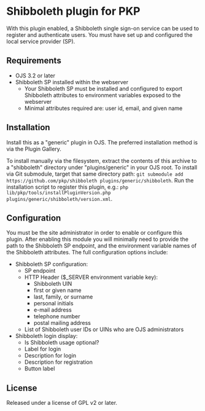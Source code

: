 # Shibboleth plugin for PKP

With this plugin enabled, a Shibboleth single sign-on service can be used to register and authenticate users. You must have set up and configured the local service provider (SP).

## Requirements

* OJS 3.2 or later
* Shibboleth SP installed within the webserver
  * Your Shibboleth SP must be installed and configured to export Shibboleth attributes to environment variables exposed to the webserver
  * Minimal attributes required are: user id, email, and given name

## Installation

Install this as a "generic" plugin in OJS.  The preferred installation method is via the Plugin Gallery.

To install manually via the filesystem, extract the contents of this archive to a "shibboleth" directory under "plugins/generic" in your OJS root.  To install via Git submodule, target that same directory path: `git submodule add https://github.com/pkp/shibboleth plugins/generic/shibboleth`.  Run the installation script to register this plugin, e.g.: `php lib/pkp/tools/installPluginVersion.php plugins/generic/shibboleth/version.xml`.

## Configuration

You must be the site administrator in order to enable or configure this plugin.  After enabling this module you will minimally need to provide the path to the Shibboleth SP endpoint, and the environment variable names of the Shibboleth attributes.  The full configuration options include:

* Shibboleth SP configuration:
  * SP endpoint
  * HTTP Header ($_SERVER environment variable key):
    * Shibboleth UIN
    * first or given name
    * last, family, or surname
    * personal initials
    * e-mail address
    * telephone number
    * postal mailing address
  * List of Shibboleth user IDs or UINs who are OJS administrators
* Shibboleth login display:
  * Is Shibboleth usage optional?
  * Label for login
  * Description for login
  * Description for registration
  * Button label

## License

Released under a license of GPL v2 or later.
